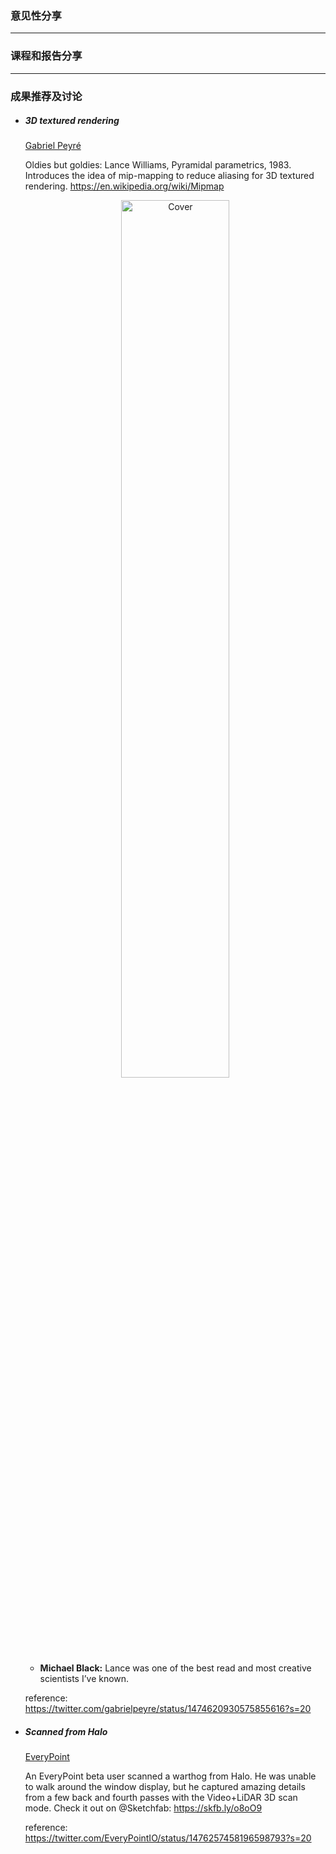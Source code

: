 ### 意见性分享

***

### 课程和报告分享

***

### 成果推荐及讨论

- ##### 3D textured rendering

  [Gabriel Peyré](https://twitter.com/gabrielpeyre)
  
  Oldies but goldies: Lance Williams, Pyramidal parametrics, 1983. Introduces the idea of mip-mapping to reduce aliasing for 3D textured rendering. https://en.wikipedia.org/wiki/Mipmap
  
  <div align=center><img src="https://pbs.twimg.com/media/FG4bO_PWYAcZ_Wc?format=jpg&name=large" alt="Cover" width="60%"/></div>
  
  - **Michael Black:** Lance was one of the best read and most creative scientists I’ve known.

  reference: https://twitter.com/gabrielpeyre/status/1474620930575855616?s=20

- ##### Scanned from Halo

  [EveryPoint](https://twitter.com/EveryPointIO)
  
  An EveryPoint beta user scanned a warthog from Halo. He was unable to walk around the window display, but he captured amazing details from a few back and fourth passes with the Video+LiDAR 3D scan mode. Check it out on @Sketchfab: https://skfb.ly/o8oO9
  
  reference: https://twitter.com/EveryPointIO/status/1476257458196598793?s=20
  
